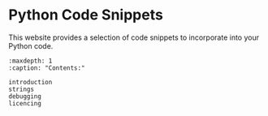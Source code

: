 # Python Code Snippets

This website provides a selection of code snippets to incorporate into your Python code.

```{toctree}
:maxdepth: 1
:caption: "Contents:"

introduction
strings
debugging
licencing
```